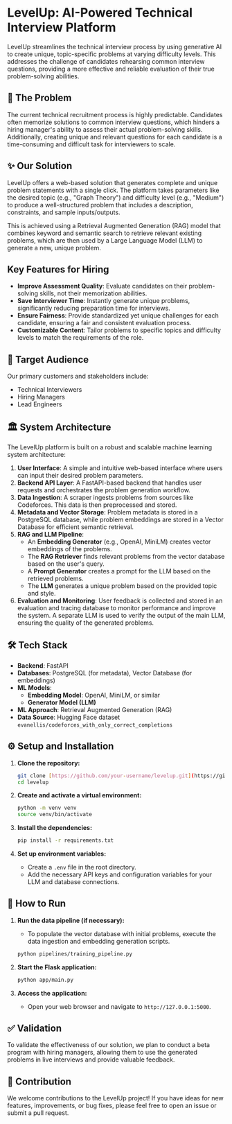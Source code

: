 # LevelUp: AI-Powered Technical Interview Platform

LevelUp streamlines the technical interview process by using generative AI to create unique, topic-specific problems at varying difficulty levels. This addresses the challenge of candidates rehearsing common interview questions, providing a more effective and reliable evaluation of their true problem-solving abilities.

## 🚀 The Problem

The current technical recruitment process is highly predictable. Candidates often memorize solutions to common interview questions, which hinders a hiring manager's ability to assess their actual problem-solving skills. Additionally, creating unique and relevant questions for each candidate is a time-consuming and difficult task for interviewers to scale.

## ✨ Our Solution

LevelUp offers a web-based solution that generates complete and unique problem statements with a single click. The platform takes parameters like the desired topic (e.g., "Graph Theory") and difficulty level (e.g., "Medium") to produce a well-structured problem that includes a description, constraints, and sample inputs/outputs.

This is achieved using a Retrieval Augmented Generation (RAG) model that combines keyword and semantic search to retrieve relevant existing problems, which are then used by a Large Language Model (LLM) to generate a new, unique problem.

## Key Features for Hiring

-   **Improve Assessment Quality**: Evaluate candidates on their problem-solving skills, not their memorization abilities.
-   **Save Interviewer Time**: Instantly generate unique problems, significantly reducing preparation time for interviews.
-   **Ensure Fairness**: Provide standardized yet unique challenges for each candidate, ensuring a fair and consistent evaluation process.
-   **Customizable Content**: Tailor problems to specific topics and difficulty levels to match the requirements of the role.

## 👥 Target Audience

Our primary customers and stakeholders include:
-   Technical Interviewers
-   Hiring Managers
-   Lead Engineers

## 🏛️ System Architecture

The LevelUp platform is built on a robust and scalable machine learning system architecture:

1.  **User Interface**: A simple and intuitive web-based interface where users can input their desired problem parameters.
2.  **Backend API Layer**: A FastAPI-based backend that handles user requests and orchestrates the problem generation workflow.
3.  **Data Ingestion**: A scraper ingests problems from sources like Codeforces. This data is then preprocessed and stored.
4.  **Metadata and Vector Storage**: Problem metadata is stored in a PostgreSQL database, while problem embeddings are stored in a Vector Database for efficient semantic retrieval.
5.  **RAG and LLM Pipeline**:
    * An **Embedding Generator** (e.g., OpenAI, MiniLM) creates vector embeddings of the problems.
    * The **RAG Retriever** finds relevant problems from the vector database based on the user's query.
    * A **Prompt Generator** creates a prompt for the LLM based on the retrieved problems.
    * The **LLM** generates a unique problem based on the provided topic and style.
6.  **Evaluation and Monitoring**: User feedback is collected and stored in an evaluation and tracing database to monitor performance and improve the system. A separate LLM is used to verify the output of the main LLM, ensuring the quality of the generated problems.

## 🛠️ Tech Stack

-   **Backend**: FastAPI
-   **Databases**: PostgreSQL (for metadata), Vector Database (for embeddings)
-   **ML Models**:
    -   **Embedding Model**: OpenAI, MiniLM, or similar
    -   **Generator Model (LLM)**
-   **ML Approach**: Retrieval Augmented Generation (RAG)
-   **Data Source**: Hugging Face dataset `evanellis/codeforces_with_only_correct_completions`

## ⚙️ Setup and Installation

1.  **Clone the repository:**
    ```bash
    git clone [https://github.com/your-username/levelup.git](https://github.com/your-username/levelup.git)
    cd levelup
    ```

2.  **Create and activate a virtual environment:**
    ```bash
    python -m venv venv
    source venv/bin/activate
    ```

3.  **Install the dependencies:**
    ```bash
    pip install -r requirements.txt
    ```

4.  **Set up environment variables:**
    -   Create a `.env` file in the root directory.
    -   Add the necessary API keys and configuration variables for your LLM and database connections.

## 🚀 How to Run

1.  **Run the data pipeline (if necessary):**
    -   To populate the vector database with initial problems, execute the data ingestion and embedding generation scripts.
    ```bash
    python pipelines/training_pipeline.py
    ```

2.  **Start the Flask application:**
    ```bash
    python app/main.py
    ```

3.  **Access the application:**
    -   Open your web browser and navigate to `http://127.0.0.1:5000`.

## ✅ Validation

To validate the effectiveness of our solution, we plan to conduct a beta program with hiring managers, allowing them to use the generated problems in live interviews and provide valuable feedback.

## 🤝 Contribution

We welcome contributions to the LevelUp project! If you have ideas for new features, improvements, or bug fixes, please feel free to open an issue or submit a pull request.
